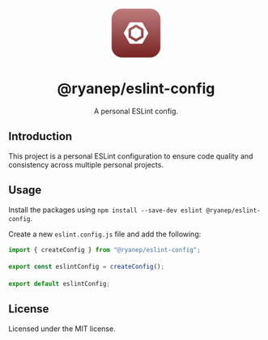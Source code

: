 <p align="center">
  <img width=100 height=100 alt="Screenshot" src="https://raw.githubusercontent.com/ryanep/eslint-config/main/docs/icon.svg">
</p>
<div align="center">
  <h1>@ryanep/eslint-config</h1>
  <p>A personal ESLint config.</p>
</div>

## Introduction

This project is a personal ESLint configuration to ensure code quality and consistency across multiple personal projects.

## Usage

Install the packages using `npm install --save-dev eslint @ryanep/eslint-config`.

Create a new `eslint.config.js` file and add the following:

```javascript
import { createConfig } from "@ryanep/eslint-config";

export const eslintConfig = createConfig();

export default eslintConfig;
```

## License

Licensed under the MIT license.
